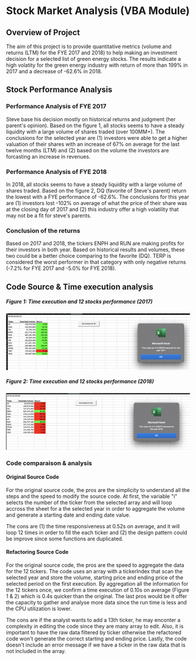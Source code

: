 # Stock Market Analysis (VBA Module)
## Overview of Project
The aim of this project is to provide quantitative metrics (volume and returns (LTM) for the FYE 2017 and 2018) to help making an investment decision for a selected list of green energy stocks. The results indicate a high volatity for the green energy industry with return of more than 199% in 2017 and a decrease of -62.6% in 2018.

## Stock Performance Analysis
### Performance Analysis of FYE 2017
Steve base his decision mostly on historical returns and judgment (her parent's opinion). Based on the figure 1, all stocks seems to have a steady liquidity with a large volume of shares traded (over 100MM+). The conclusions for the selected year are (1) investors were able to get a higher valuation of their shares with an increase of 67% on average for the last twelve months (LTM) and (2) based on the volume the investors are forcasting an increase in revenues.

### Performance Analysis of FYE 2018
In 2018, all stocks seems to have a steady liquidity with a large volume of shares traded. Based on the figure 2, DQ (favorite of Steve's parent) return the lowest with a FYE performance of -62.6%. The conclusions for this year are (1) investors lost -102% on average of what the price of their share was at the closing day of 2017 and (2) this industry offer a high volatility that may not be a fit for steve's parents.

### Conclusion of the returns
Based on 2017 and 2018, the tickers ENPH and RUN are making profits for their investors in both year. Based on historical results and volumes, these two could be a better choice comparing to the favorite (DQ). TERP is considered the worst performer in that category with only negative returns (-7.2% for FYE 2017 and -5.0% for FYE 2018). 

## Code Source & Time execution analysis

##### Figure 1: Time execution and 12 stocks performance (2017)
![alt text](https://github.com/poboisvert/stock-analysis/blob/main/Resources/VBA_Challenge_2017.png?raw=true)
##### Figure 2: Time execution and 12 stocks performance (2018)
![alt text](https://github.com/poboisvert/stock-analysis/blob/main/Resources/VBA_Challenge_2018.png?raw=true)

### Code comparaison & analysis

#### Original Source Code
For the original source code, the pros are the simplicity to understand all the steps and the speed to modify the source code. At first, the variable "i" selects the number of the ticker from the selected array and will loop accross the sheet for a the selected year in order to aggregate the volume and generate a starting date and ending date value. 

The cons are (1) the time responsiveness at 0.52s on average, and it will loop 12 times in order to fill the each ticker and (2) the design pattern could be improve since some functions are duplicated.

#### Refactoring Source Code
For the original source code, the pros are the speed to aggregate the data for the 12 tickers. The code uses an array with a tickerIndex that scan the selected year and store the volume, starting price and ending price of the selected period on the first execution. By aggregation all the information for the 12 tickers once, we confirm a time execution of 0.10s on average (Figure 1 & 2) which is 0.4s quicker than the original. The last pros would be it offer the capacity to gather and analyse more data since the run time is less and the CPU utilization is lower.

The cons are if the analyst wants to add a 13th ticker, he may enconter a complexity in editing the code since they are many array to edit. Also, it is important to have the raw data filtered by ticker otherwise the refactored code won't generate the correct starting and ending price. Lastly, the code doesn't include an error message if we have a ticker in the raw data that is not included in the array.

